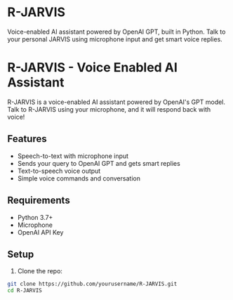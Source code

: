 # R-JARVIS
Voice-enabled AI assistant powered by OpenAI GPT, built in Python. Talk to your personal JARVIS using microphone input and get smart voice replies.
# R-JARVIS - Voice Enabled AI Assistant

R-JARVIS is a voice-enabled AI assistant powered by OpenAI's GPT model.  
Talk to R-JARVIS using your microphone, and it will respond back with voice!

## Features

- Speech-to-text with microphone input
- Sends your query to OpenAI GPT and gets smart replies
- Text-to-speech voice output
- Simple voice commands and conversation

## Requirements

- Python 3.7+
- Microphone
- OpenAI API Key

## Setup

1. Clone the repo:

```bash
git clone https://github.com/yourusername/R-JARVIS.git
cd R-JARVIS
